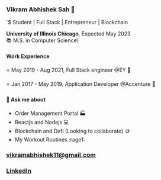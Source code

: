 ### Vikram Abhishek Sah :muscle:

`$ Student | Full Stack | Entrepreneur | Blockchain

**University of Illinois Chicago**, Expected May 2023\
📚 M.S. in Computer Science\

#### Work Experience 

⭐ May 2019 - Aug 2021, Full Stack engineer @EY :juggling_person:

⭐ Jan 2017 - May 2019, Application Developer @Accenture :mechanical_arm:


#### 💬 Ask me about

- Order Management Portal :factory:
- Reactjs and Nodejs :computer:
- Blockchain and Defi (Looking to collaborate) :coin:
- My Workout Routines :rage1:

### vikramabhishek11@gmail.com
### [LinkedIn](https://www.linkedin.com/in/vikramabhisheksah/)
